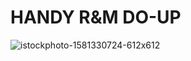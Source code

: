 # HANDY R&M DO-UP
![istockphoto-1581330724-612x612](https://github.com/user-attachments/assets/00a18601-6611-47b8-bf1e-120ab6188e7f)

